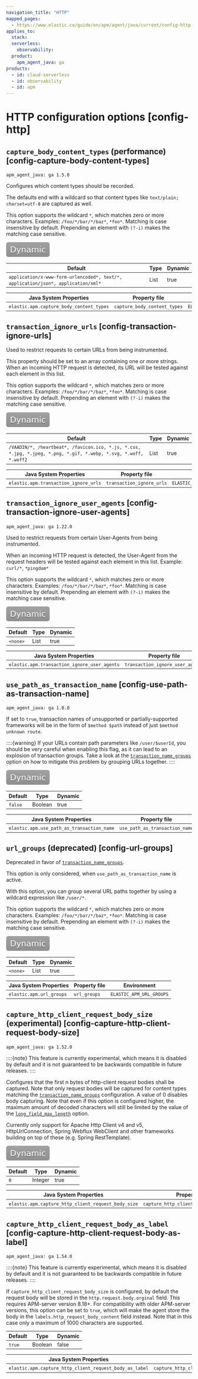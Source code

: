 ```yaml
---
navigation_title: "HTTP"
mapped_pages:
  - https://www.elastic.co/guide/en/apm/agent/java/current/config-http.html
applies_to:
  stack:
  serverless:
    observability:
  product:
    apm_agent_java: ga
products:
  - id: cloud-serverless
  - id: observability
  - id: apm
---
```


# HTTP configuration options [config-http]



## `capture_body_content_types` (performance) [config-capture-body-content-types]

```{applies_to}
apm_agent_java: ga 1.5.0
```

Configures which content types should be recorded.

The defaults end with a wildcard so that content types like `text/plain; charset=utf-8` are captured as well.

This option supports the wildcard `*`, which matches zero or more characters. Examples: `/foo/*/bar/*/baz*`, `*foo*`. Matching is case insensitive by default. Prepending an element with `(?-i)` makes the matching case sensitive.

[![dynamic config](images/dynamic-config.svg "") ](/reference/configuration.md#configuration-dynamic)

| Default | Type | Dynamic |
| --- | --- | --- |
| `application/x-www-form-urlencoded*, text/*, application/json*, application/xml*` | List | true |

| Java System Properties | Property file | Environment |
| --- | --- | --- |
| `elastic.apm.capture_body_content_types` | `capture_body_content_types` | `ELASTIC_APM_CAPTURE_BODY_CONTENT_TYPES` |


## `transaction_ignore_urls` [config-transaction-ignore-urls]

Used to restrict requests to certain URLs from being instrumented.

This property should be set to an array containing one or more strings. When an incoming HTTP request is detected, its URL will be tested against each element in this list.

This option supports the wildcard `*`, which matches zero or more characters. Examples: `/foo/*/bar/*/baz*`, `*foo*`. Matching is case insensitive by default. Prepending an element with `(?-i)` makes the matching case sensitive.

[![dynamic config](images/dynamic-config.svg "") ](/reference/configuration.md#configuration-dynamic)

| Default | Type | Dynamic |
| --- | --- | --- |
| `/VAADIN/*, /heartbeat*, /favicon.ico, *.js, *.css, *.jpg, *.jpeg, *.png, *.gif, *.webp, *.svg, *.woff, *.woff2` | List | true |

| Java System Properties | Property file | Environment |
| --- | --- | --- |
| `elastic.apm.transaction_ignore_urls` | `transaction_ignore_urls` | `ELASTIC_APM_TRANSACTION_IGNORE_URLS` |


## `transaction_ignore_user_agents` [config-transaction-ignore-user-agents]

```{applies_to}
apm_agent_java: ga 1.22.0
```

Used to restrict requests from certain User-Agents from being instrumented.

When an incoming HTTP request is detected, the User-Agent from the request headers will be tested against each element in this list. Example: `curl/*`, `*pingdom*`

This option supports the wildcard `*`, which matches zero or more characters. Examples: `/foo/*/bar/*/baz*`, `*foo*`. Matching is case insensitive by default. Prepending an element with `(?-i)` makes the matching case sensitive.

[![dynamic config](images/dynamic-config.svg "") ](/reference/configuration.md#configuration-dynamic)

| Default | Type | Dynamic |
| --- | --- | --- |
| `<none>` | List | true |

| Java System Properties | Property file | Environment |
| --- | --- | --- |
| `elastic.apm.transaction_ignore_user_agents` | `transaction_ignore_user_agents` | `ELASTIC_APM_TRANSACTION_IGNORE_USER_AGENTS` |


## `use_path_as_transaction_name` [config-use-path-as-transaction-name]

```{applies_to}
apm_agent_java: ga 1.0.0
```

If set to `true`, transaction names of unsupported or partially-supported frameworks will be in the form of `$method $path` instead of just `$method unknown route`.

::::{warning}
If your URLs contain path parameters like `/user/$userId`, you should be very careful when enabling this flag, as it can lead to an explosion of transaction groups. Take a look at the [`transaction_name_groups`](/reference/config-core.md#config-transaction-name-groups) option on how to mitigate this problem by grouping URLs together.
::::


[![dynamic config](images/dynamic-config.svg "") ](/reference/configuration.md#configuration-dynamic)

| Default | Type | Dynamic |
| --- | --- | --- |
| `false` | Boolean | true |

| Java System Properties | Property file | Environment |
| --- | --- | --- |
| `elastic.apm.use_path_as_transaction_name` | `use_path_as_transaction_name` | `ELASTIC_APM_USE_PATH_AS_TRANSACTION_NAME` |


## `url_groups` (deprecated) [config-url-groups]

Deprecated in favor of [`transaction_name_groups`](/reference/config-core.md#config-transaction-name-groups).

This option is only considered, when `use_path_as_transaction_name` is active.

With this option, you can group several URL paths together by using a wildcard expression like `/user/*`.

This option supports the wildcard `*`, which matches zero or more characters. Examples: `/foo/*/bar/*/baz*`, `*foo*`. Matching is case insensitive by default. Prepending an element with `(?-i)` makes the matching case sensitive.

[![dynamic config](images/dynamic-config.svg "") ](/reference/configuration.md#configuration-dynamic)

| Default | Type | Dynamic |
| --- | --- | --- |
| `<none>` | List | true |

| Java System Properties | Property file | Environment |
| --- | --- | --- |
| `elastic.apm.url_groups` | `url_groups` | `ELASTIC_APM_URL_GROUPS` |


## `capture_http_client_request_body_size` (experimental) [config-capture-http-client-request-body-size]

```{applies_to}
apm_agent_java: ga 1.52.0
```

::::{note}
This feature is currently experimental, which means it is disabled by default and it is not guaranteed to be backwards compatible in future releases.
::::

Configures that the first n bytes of http-client request bodies shall be captured.
Note that only request bodies will be captured for content types matching the [`transaction_name_groups`](/reference/config-core.md#config-transaction-name-groups) configuration.
A value of 0 disables body capturing. Note that even if this option is configured higher, the maximum amount of decoded characters will still be limited by the value of the [`long_field_max_length`](/reference/config-core.md#config-long-field-max-length) option.

Currently only support for Apache Http Client v4 and v5, HttpUrlConnection, Spring Webflux WebClient and other frameworks building on top of these (e.g. Spring RestTemplate).

[![dynamic config](images/dynamic-config.svg "") ](/reference/configuration.md#configuration-dynamic)

| Default | Type | Dynamic |
| --- | --- | --- |
| `0` | Integer | true |

| Java System Properties | Property file | Environment |
| --- | --- | --- |
| `elastic.apm.capture_http_client_request_body_size` | `capture_http_client_request_body_size` | `ELASTIC_APM_CAPTURE_HTTP_CLIENT_REQUEST_BODY_SIZE` |


## `capture_http_client_request_body_as_label` [config-capture-http-client-request-body-as-label]

```{applies_to}
apm_agent_java: ga 1.54.0
```

::::{note}
This feature is currently experimental, which means it is disabled by default and it is not guaranteed to be backwards compatible in future releases.
::::

If `capture_http_client_request_body_size` is configured, by default the request body will be stored in the `http.request.body.orginal` field.
This requires APM-server version 8.18+.
For compatibility with older APM-server versions, this option can be set to `true`, which will make the agent store the body in the `labels.http_request_body_content` field instead.
Note that in this case only a maximum of 1000 characters are supported.

| Default | Type | Dynamic |
| --- | --- | --- |
| `true` | Boolean | false |

| Java System Properties | Property file | Environment                                             |
| --- | --- |---------------------------------------------------------|
| `elastic.apm.capture_http_client_request_body_as_label` | `capture_http_client_request_body_as_label` | `ELASTIC_APM_CAPTURE_HTTP_CLIENT_REQUEST_BODY_AS_LABEL` |
